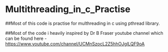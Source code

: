 # Multithreading_in_c_Practise

##Most of this code is practise for multhreading in c using pthread library.

##Most of the code i heavily inspired by Dr B Fraser youtube channel which can be found here -https://www.youtube.com/channel/UCMnSzocL2Z5hhOJglLQF9oA
